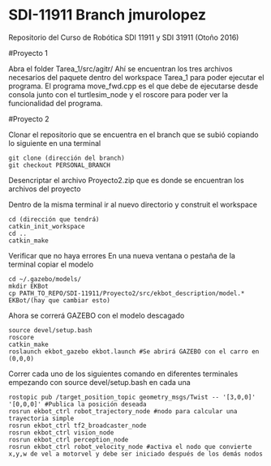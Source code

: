 # SDI-11911 Branch jmurolopez
Repositorio del Curso de Robótica SDI 11911 y SDI 31911 (Otoño 2016)

#Proyecto 1

Abra el folder Tarea_1/src/agitr/
Ahí se encuentran los tres archivos necesarios del paquete dentro del workspace Tarea_1 para poder ejecutar el programa.
El programa move_fwd.cpp es el que debe de ejecutarse desde consola junto con el turtlesim_node y el roscore para poder ver la funcionalidad del programa.


#Proyecto 2

Clonar el repositorio que se encuentra en el branch que se subió copiando lo siguiente 
en una terminal

	git clone (dirección del branch)
	git checkout PERSONAL_BRANCH

Desencriptar el archivo Proyecto2.zip que es donde se encuentran los archivos del proyecto

Dentro de la misma terminal ir al nuevo directorio y construit el workspace
	
	cd (dirección que tendrá)
	catkin_init_workspace
	cd .. 
	catkin_make

Verificar que no haya errores
En una nueva ventana o pestaña de la terminal copiar el modelo

	cd ~/.gazebo/models/
	mkdir EKBot
	cp PATH_TO_REPO/SDI-11911/Proyecto2/src/ekbot_description/model.* EKBot/(hay que cambiar esto)

Ahora se correrá GAZEBO con el modelo descagado

	source devel/setup.bash
	roscore
	catkin_make 
	roslaunch ekbot_gazebo ekbot.launch #Se abrirá GAZEBO con el carro en (0,0,0)

Correr cada uno de los siguientes comando en diferentes terminales empezando con source devel/setup.bash en cada una

	rostopic pub /target_position_topic geometry_msgs/Twist -- '[3,0,0]' '[0,0,0]' #Publica la posición deseada
	rosrun ekbot_ctrl robot_trajectory_node #nodo para calcular una trayectoria simple
	rosrun ekbot_ctrl tf2_broadcaster_node
	rosrun ekbot_ctrl vision_node
	rosrun ekbot_ctrl perception_node
	rosrun ekbot_ctrl robot_velocity_node #activa el nodo que convierte x,y,w de vel a motorvel y debe ser iniciado después de los demás nodos
	

